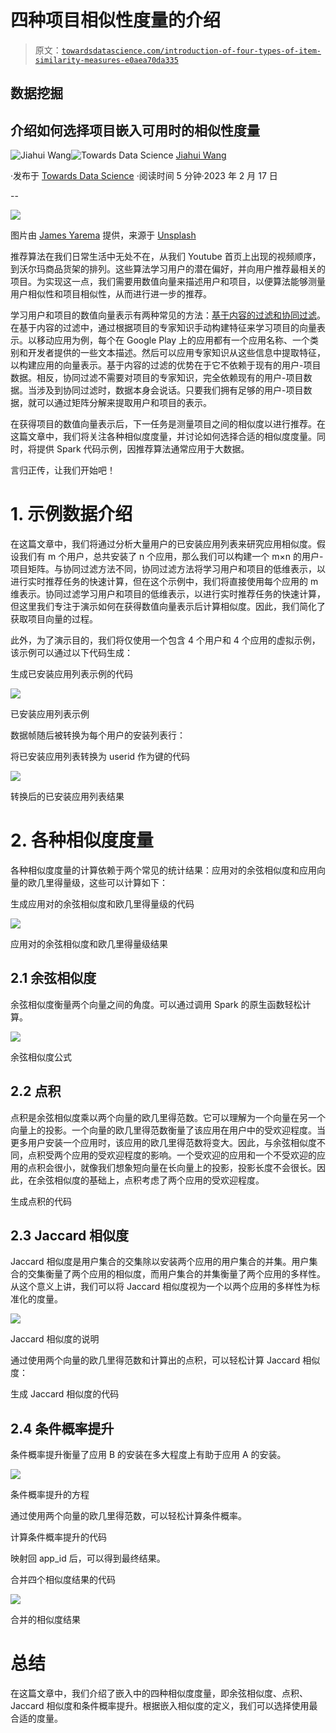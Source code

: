 # 四种项目相似性度量的介绍

> 原文：[`towardsdatascience.com/introduction-of-four-types-of-item-similarity-measures-e0aea70da335`](https://towardsdatascience.com/introduction-of-four-types-of-item-similarity-measures-e0aea70da335)

## 数据挖掘

## 介绍如何选择项目嵌入可用时的相似性度量

[](https://medium.com/@jhwang1992m?source=post_page-----e0aea70da335--------------------------------)![Jiahui Wang](https://medium.com/@jhwang1992m?source=post_page-----e0aea70da335--------------------------------)[](https://towardsdatascience.com/?source=post_page-----e0aea70da335--------------------------------)![Towards Data Science](https://towardsdatascience.com/?source=post_page-----e0aea70da335--------------------------------) [Jiahui Wang](https://medium.com/@jhwang1992m?source=post_page-----e0aea70da335--------------------------------)

·发布于 [Towards Data Science](https://towardsdatascience.com/?source=post_page-----e0aea70da335--------------------------------) ·阅读时间 5 分钟·2023 年 2 月 17 日

--

![](img/b75c9c4e4fd412a9e5b9ad5ec3a51357.png)

图片由 [James Yarema](https://unsplash.com/@jamesyarema?utm_source=medium&utm_medium=referral) 提供，来源于 [Unsplash](https://unsplash.com/?utm_source=medium&utm_medium=referral)

推荐算法在我们日常生活中无处不在，从我们 Youtube 首页上出现的视频顺序，到沃尔玛商品货架的排列。这些算法学习用户的潜在偏好，并向用户推荐最相关的项目。为实现这一点，我们需要用数值向量来描述用户和项目，以便算法能够测量用户相似性和项目相似性，从而进行进一步的推荐。

学习用户和项目的数值向量表示有两种常见的方法：[基于内容的过滤和协同过滤](https://developers.google.com/machine-learning/recommendation/overview/candidate-generation)。在基于内容的过滤中，通过根据项目的专家知识手动构建特征来学习项目的向量表示。以移动应用为例，每个在 Google Play 上的应用都有一个应用名称、一个类别和开发者提供的一些文本描述。然后可以应用专家知识从这些信息中提取特征，以构建应用的向量表示。基于内容的过滤的优势在于它不依赖于现有的用户-项目数据。相反，协同过滤不需要对项目的专家知识，完全依赖现有的用户-项目数据。当涉及到协同过滤时，数据本身会说话。只要我们拥有足够的用户-项目数据，就可以通过矩阵分解来提取用户和项目的表示。

在获得项目的数值向量表示后，下一任务是测量项目之间的相似度以进行推荐。在这篇文章中，我们将关注各种相似度度量，并讨论如何选择合适的相似度度量。同时，将提供 Spark 代码示例，因推荐算法通常应用于大数据。

言归正传，让我们开始吧！

# 1\. 示例数据介绍

在这篇文章中，我们将通过分析大量用户的已安装应用列表来研究应用相似度。假设我们有 m 个用户，总共安装了 n 个应用，那么我们可以构建一个 m×n 的用户-项目矩阵。与协同过滤方法不同，协同过滤方法将学习用户和项目的低维表示，以进行实时推荐任务的快速计算，但在这个示例中，我们将直接使用每个应用的 m 维表示。协同过滤学习用户和项目的低维表示，以进行实时推荐任务的快速计算，但这里我们专注于演示如何在获得数值向量表示后计算相似度。因此，我们简化了获取项目向量的过程。

此外，为了演示目的，我们将仅使用一个包含 4 个用户和 4 个应用的虚拟示例，该示例可以通过以下代码生成：

生成已安装应用列表示例的代码

![](img/e9977b1853375ca690ab610488ecafc8.png)

已安装应用列表示例

数据帧随后被转换为每个用户的安装列表行：

将已安装应用列表转换为 userid 作为键的代码

![](img/d4b7435c0d7504638b279f24c9339497.png)

转换后的已安装应用列表结果

# 2\. 各种相似度度量

各种相似度度量的计算依赖于两个常见的统计结果：应用对的余弦相似度和应用向量的欧几里得量级，这些可以计算如下：

生成应用对的余弦相似度和欧几里得量级的代码

![](img/f0911d966499749e0333c10a595ba293.png)

应用对的余弦相似度和欧几里得量级结果

## 2.1 余弦相似度

余弦相似度衡量两个向量之间的角度。可以通过调用 Spark 的原生函数轻松计算。

![](img/76408abd15063f085d7bba3ff4725c09.png)

余弦相似度公式

## 2.2 点积

点积是余弦相似度乘以两个向量的欧几里得范数。它可以理解为一个向量在另一个向量上的投影。一个向量的欧几里得范数衡量了该应用在用户中的受欢迎程度。当更多用户安装一个应用时，该应用的欧几里得范数将变大。因此，与余弦相似度不同，点积受两个应用的受欢迎程度的影响。一个受欢迎的应用和一个不受欢迎的应用的点积会很小，就像我们想象短向量在长向量上的投影，投影长度不会很长。因此，在余弦相似度的基础上，点积考虑了两个应用的受欢迎程度。

生成点积的代码

## 2.3 Jaccard 相似度

Jaccard 相似度是用户集合的交集除以安装两个应用的用户集合的并集。用户集合的交集衡量了两个应用的相似度，而用户集合的并集衡量了两个应用的多样性。从这个意义上讲，我们可以将 Jaccard 相似度视为一个以两个应用的多样性为标准化的度量。

![](img/0b60d05bf6691575a86e12200379a647.png)

Jaccard 相似度的说明

通过使用两个向量的欧几里得范数和计算出的点积，可以轻松计算 Jaccard 相似度：

生成 Jaccard 相似度的代码

## 2.4 条件概率提升

条件概率提升衡量了应用 B 的安装在多大程度上有助于应用 A 的安装。

![](img/a88cade78c5db93568968a1d8662a78d.png)

条件概率提升的方程

通过使用两个向量的欧几里得范数，可以轻松计算条件概率。

计算条件概率提升的代码

映射回 app_id 后，可以得到最终结果。

合并四个相似度结果的代码

![](img/67f81211645142cec1034a77cb5c80f4.png)

合并的相似度结果

# 总结

在这篇文章中，我们介绍了嵌入中的四种相似度度量，即余弦相似度、点积、Jaccard 相似度和条件概率提升。根据嵌入相似度的定义，我们可以选择使用最合适的度量。
